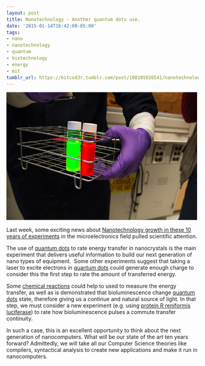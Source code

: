 ```yaml
---
layout: post
title: Nanotechnology - Another quantum dots use.
date: '2015-01-14T16:42:00-05:00'
tags:
- nano
- nanotechnology
- quantum
- biotechnology
- energy
- mit
tumblr_url: https://bitcod3r.tumblr.com/post/108105926541/nanotechnology-is-comming-soon-another-quantum
---
```

![](/tumblr_files/tumblr_0dc2baceb0d95581d7f62496dc296adb_cd92e28b_540.jpeg)

Last week, some exciting news about&nbsp;[Nanotechnology growth in these 10 years of experiments](http://bit.ly/1sz6zuL "New nanotechnology experiments")&nbsp;in the microelectronics field pulled scientific attention.

The use of [quantum dots](http://bit.ly/1xqaKEN "The Quantum Dot: A Journey Into the Future of Microelectronics") to rate energy transfer in nanocrystals&nbsp;is the main experiment that delivers useful information to build our next generation of nano types of equipment.&nbsp; Some other experiments suggest that taking a laser to excite electrons in&nbsp;[quantum dots](http://bit.ly/1xqaKEN "The Quantum Dot: A Journey Into the Future of Microelectronics")&nbsp;could&nbsp;generate enough charge to consider this the first step to rate the amount of transferred energy.

Some&nbsp;[chemical reactions](http://bit.ly/1yhT5Va "Bioluminescence to excite quantum dots")&nbsp;could help to used to measure the energy transfer, as well as is demonstrated that bioluminescence change&nbsp;[quantum dots](http://bit.ly/1xqaKEN "The Quantum Dot: A Journey Into the Future of Microelectronics")&nbsp;state, therefore giving us a continue and natural source of light. In that step, we must consider a new experiment (e.g. using [protein R reniformis luciferase](http://bit.ly/17IC7oJ "Reniformis Luciferase")) to rate how bioluminescence&nbsp;pulses a commute transfer continuity.

In such a case, this is an excellent opportunity to think about the next generation of nanocomputers. What will be our state of the art ten years forward? Admittedly, we will take all our Computer Science theories like compilers, syntactical analysis to create new applications and make it run in nanocomputers.
